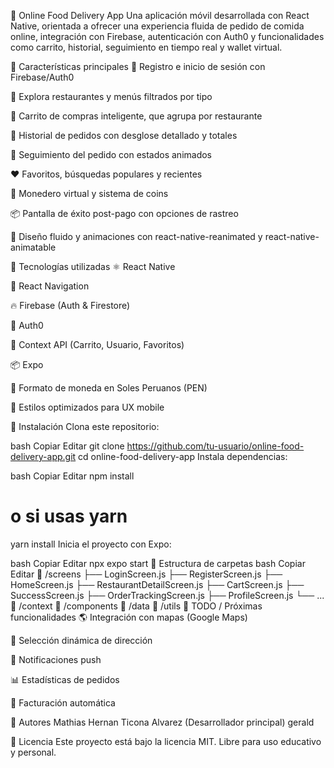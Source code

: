 🛵 Online Food Delivery App
Una aplicación móvil desarrollada con React Native, orientada a ofrecer una experiencia fluida de pedido de comida online, integración con Firebase, autenticación con Auth0 y funcionalidades como carrito, historial, seguimiento en tiempo real y wallet virtual.

📱 Características principales
🔐 Registro e inicio de sesión con Firebase/Auth0

🍕 Explora restaurantes y menús filtrados por tipo

🛒 Carrito de compras inteligente, que agrupa por restaurante

🧾 Historial de pedidos con desglose detallado y totales

📍 Seguimiento del pedido con estados animados

❤️ Favoritos, búsquedas populares y recientes

👛 Monedero virtual y sistema de coins

📦 Pantalla de éxito post-pago con opciones de rastreo

🔄 Diseño fluido y animaciones con react-native-reanimated y react-native-animatable

🧱 Tecnologías utilizadas
⚛️ React Native

🧭 React Navigation

🔥 Firebase (Auth & Firestore)

🔐 Auth0

💾 Context API (Carrito, Usuario, Favoritos)

📦 Expo

💸 Formato de moneda en Soles Peruanos (PEN)

🎨 Estilos optimizados para UX mobile

🚀 Instalación
Clona este repositorio:

bash
Copiar
Editar
git clone https://github.com/tu-usuario/online-food-delivery-app.git
cd online-food-delivery-app
Instala dependencias:

bash
Copiar
Editar
npm install
# o si usas yarn
yarn install
Inicia el proyecto con Expo:

bash
Copiar
Editar
npx expo start
🧪 Estructura de carpetas
bash
Copiar
Editar
📁 /screens
  ├── LoginScreen.js
  ├── RegisterScreen.js
  ├── HomeScreen.js
  ├── RestaurantDetailScreen.js
  ├── CartScreen.js
  ├── SuccessScreen.js
  ├── OrderTrackingScreen.js
  ├── ProfileScreen.js
  └── ...
📁 /context
📁 /components
📁 /data
📁 /utils
📝 TODO / Próximas funcionalidades
🌎 Integración con mapas (Google Maps)

📍 Selección dinámica de dirección

🔔 Notificaciones push

📊 Estadísticas de pedidos

🧾 Facturación automática

🤝 Autores
Mathias Hernan Ticona Alvarez (Desarrollador principal)
gerald

📄 Licencia
Este proyecto está bajo la licencia MIT. Libre para uso educativo y personal.